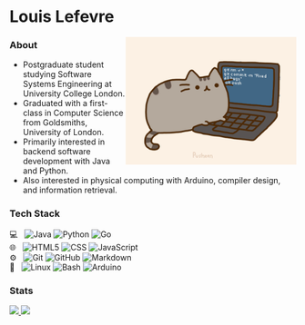 # Louis Lefevre
<img width="300" align="right" alt="GIF" src="pusheencode.gif" />

### About
- Postgraduate student studying Software Systems Engineering at University College London.
- Graduated with a first-class in Computer Science from Goldsmiths, University of London.
- Primarily interested in backend software development with Java and Python.
- Also interested in physical computing with Arduino, compiler design, and information retrieval.

### Tech Stack
💻 &nbsp;
  ![Java](https://img.shields.io/badge/-Java-333333?style=flat&logo=Java&logoColor=007396)
  ![Python](https://img.shields.io/badge/-Python-333333?style=flat&logo=python)
  ![Go](https://img.shields.io/badge/-Go-333333?style=flat&logo=go)  
🌐 &nbsp;
  ![HTML5](https://img.shields.io/badge/-HTML5-333333?style=flat&logo=HTML5)
  ![CSS](https://img.shields.io/badge/-CSS-333333?style=flat&logo=CSS3&logoColor=1572B6)
  ![JavaScript](https://img.shields.io/badge/-JavaScript-333333?style=flat&logo=javascript)  
⚙️ &nbsp;
  ![Git](https://img.shields.io/badge/-Git-333333?style=flat&logo=git)
  ![GitHub](https://img.shields.io/badge/-GitHub-333333?style=flat&logo=github)
  ![Markdown](https://img.shields.io/badge/-Markdown-333333?style=flat&logo=markdown)  
🔧 &nbsp;
  ![Linux](https://img.shields.io/badge/-Linux-333333?style=flat&logo=linux)
  ![Bash](https://img.shields.io/badge/-Bash-333333?style=flat&logo=gnu-bash)
  ![Arduino](https://img.shields.io/badge/-Arduino-333333?style=flat&logo=arduino)  

### Stats
<a href="https://github.com/louislefevre">
  <img height="180em" src="https://github-readme-stats.vercel.app/api?username=louislefevre&theme=graywhite&show_icons=true" />
  <img height="180em" src="https://github-readme-stats.vercel.app/api/top-langs/?username=louislefevre&theme=graywhite&layout=compact&langs_count=6&hide=html" />
</a>
<!--- https://github.com/anuraghazra/github-readme-stats/blob/master/themes/README.md --->
